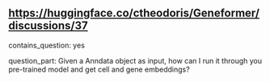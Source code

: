 ## https://huggingface.co/ctheodoris/Geneformer/discussions/37

contains_question: yes

question_part: Given a Anndata object as input, how can I run it through you pre-trained model and get cell and gene embeddings?